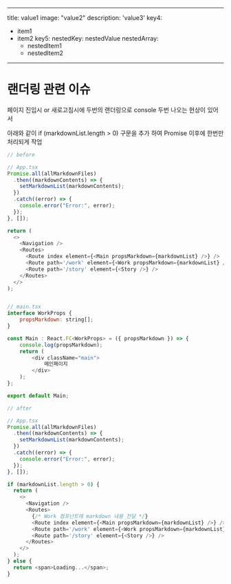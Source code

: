 
---
title: value1
image: "value2"
description: 'value3'
key4:
  - item1
  - item2
key5:
  nestedKey: nestedValue
  nestedArray:
    - nestedItem1
    - nestedItem2
---

랜더링 관련 이슈
=============

페이지 진입시 or 새로고침시에 두번의 랜더링으로 console 두번 나오는 현상이 있어서

아래와 같이 if (markdownList.length > 0) 구문을 추가 하여 Promise 이후에 한번만 처리되게 작업

```javascript
// before

// App.tsx
Promise.all(allMarkdownFiles)
  .then((markdownContents) => {
    setMarkdownList(markdownContents);
  })
  .catch((error) => {
    console.error("Error:", error);
  });
}, []);

return (
  <>
    <Navigation />
    <Routes>
      <Route index element={<Main propsMarkdown={markdownList} />} />
      <Route path='/work' element={<Work propsMarkdown={markdownList} />} />
      <Route path='/story' element={<Story />} />
    </Routes>
  </>
);


// main.tsx
interface WorkProps {
    propsMarkdown: string[];
}

const Main : React.FC<WorkProps> = ({ propsMarkdown }) => {
    console.log(propsMarkdown);
    return (
        <div className="main">
            메인페이지
        </div>
    );
};

export default Main;
```

```javascript
// after

// App.tsx
Promise.all(allMarkdownFiles)
  .then((markdownContents) => {
    setMarkdownList(markdownContents);
  })
  .catch((error) => {
    console.error("Error:", error);
  });
}, []);

if (markdownList.length > 0) {
  return (
    <>
      <Navigation />
      <Routes>
        {/* Work 컴포넌트에 markdown 내용 전달 */}
        <Route index element={<Main propsMarkdown={markdownList} />} />
        <Route path='/work' element={<Work propsMarkdown={markdownList} />} />
        <Route path='/story' element={<Story />} />
      </Routes>
    </>
  );
} else {
  return <span>Loading...</span>;
}
```